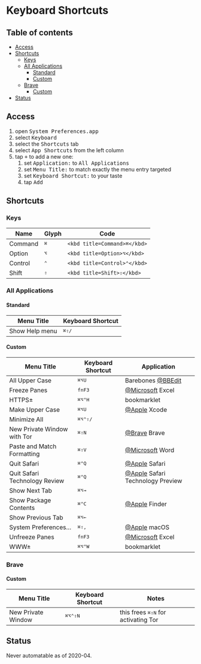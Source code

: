 # Keyboard Shortcuts
<!-- TOC -->
## Table of contents
- [Access](#access)
- [Shortcuts](#shortcuts)
  - [Keys](#keys)
  - [All Applications](#all-applications)
    - [Standard](#standard)
    - [Custom](#custom)
  - [Brave](#brave)
    - [Custom](#custom-1)
- [Status](#status)

## Access
1. open <kbd>System Preferences.app</kbd>
1. select <kbd>Keyboard</kbd>
1. select the <kbd>Shortcuts</kbd> tab
1. select <kbd>App Shortcuts</kbd> from the left column
1. tap <kbd>+</kbd> to add a new one:
    1. set <kbd>Application:</kbd> to <kbd>All Applications</kbd>
    1. set <kbd>Menu Title:</kbd> to match exactly the menu entry targeted
    1. set <kbd>Keyboard Shortcut:</kbd> to your taste
    1. tap <kbd>Add</kbd>

## Shortcuts

### Keys
| Name    | Glyph                      | Code                         |
|---------|----------------------------|------------------------------|
| Command | <kbd title=Command>⌘</kbd> | `<kbd title=Command>⌘</kbd>` |
| Option  | <kbd title=Option>⌥</kbd>  | `<kbd title=Option>⌥</kbd>`  |
| Control | <kbd title=Control>⌃</kbd> | `<kbd title=Control>⌃</kbd>` |
| Shift   | <kbd title=Shift>⇧</kbd>   | `<kbd title=Shift>⇧</kbd>`   |

<!--
<kbd title=Command>⌘</kbd>
<kbd title=Option>⌥</kbd>
<kbd title=Control>⌃</kbd>
<kbd title=Shift>⇧</kbd>
<kbd title=Function>fn</kbd>
<kbd></kbd>
-->
### All Applications

#### Standard
| Menu Title     | Keyboard Shortcut                                              |
|----------------|----------------------------------------------------------------|
| Show Help menu | <kbd title=Command>⌘</kbd><kbd title=Shift>⇧</kbd><kbd>/</kbd> |

#### Custom
| Menu Title                    | Keyboard Shortcut                                                                                                 | Application                                                  |
|-------------------------------|-------------------------------------------------------------------------------------------------------------------|--------------------------------------------------------------|
| All Upper Case                | <kbd title=Command>⌘</kbd><kbd title=Option>⌥</kbd><kbd>U</kbd>                                                   | Barebones [@BBEdit](https://github.com/BBEdit)               |
| Freeze Panes                  | <kbd title=Function>fn</kbd><kbd>F3</kbd>                                                                         | [@Microsoft](https://github.com/microsoft) Excel             |
| HTTPS±                        | <kbd title=Command>⌘</kbd><kbd title=Option>⌥</kbd><kbd title=Control>⌃</kbd><kbd>H</kbd>                         | bookmarklet                                                  |
| Make Upper Case               | <kbd title=Command>⌘</kbd><kbd title=Option>⌥</kbd><kbd>U</kbd>                                                   | [@Apple](https://github.com/apple) Xcode                     |
| Minimize All                  | <kbd title=Command>⌘</kbd><kbd title=Option>⌥</kbd><kbd title=Control>⌃</kbd><kbd title=Shift>⇧</kbd><kbd>/</kbd> |                                                              |
| New Private Window with Tor   | <kbd title=Command>⌘</kbd><kbd title=Shift>⇧</kbd><kbd>N</kbd>                                                    | [@Brave](https://github.com/brave) Brave                     |
| Paste and Match Formatting    | <kbd title=Command>⌘</kbd><kbd title=Shift>⇧</kbd><kbd>V</kbd>                                                    | [@Microsoft](https://github.com/microsoft) Word              |
| Quit Safari                   | <kbd title=Command>⌘</kbd><kbd title=Control>⌃</kbd><kbd>Q</kbd>                                                  | [@Apple](https://github.com/apple) Safari                    |
| Quit Safari Technology Review | <kbd title=Command>⌘</kbd><kbd title=Control>⌃</kbd><kbd>Q</kbd>                                                  | [@Apple](https://github.com/apple) Safari Technology Preview |
| Show Next Tab                 | <kbd title=Command>⌘</kbd><kbd title=Option>⌥</kbd><kbd>→</kbd>                                                   |                                                              |
| Show Package Contents         | <kbd title=Command>⌘</kbd><kbd title=Control>⌃</kbd><kbd>C</kbd>                                                  | [@Apple](https://github.com/apple) Finder                    |
| Show Previous Tab             | <kbd title=Command>⌘</kbd><kbd title=Option>⌥</kbd><kbd>←</kbd>                                                   |                                                              |
| System Preferences…           | <kbd title=Command>⌘</kbd><kbd title=Shift>⇧</kbd><kbd>,</kbd>                                                    | [@Apple](https://github.com/apple) macOS                     |
| Unfreeze Panes                | <kbd title=Function>fn</kbd><kbd>F3</kbd>                                                                         | [@Microsoft](https://github.com/microsoft) Excel             |
| WWW±                          | <kbd title=Command>⌘</kbd><kbd title=Option>⌥</kbd><kbd title=Control>⌃</kbd><kbd>W</kbd>                         | bookmarklet                                                  |

### Brave

#### Custom
| Menu Title         | Keyboard Shortcut                                                                                                 | Notes                                                                                        |
|--------------------|-------------------------------------------------------------------------------------------------------------------|----------------------------------------------------------------------------------------------|
| New Private Window | <kbd title=Command>⌘</kbd><kbd title=Option>⌥</kbd><kbd title=Control>⌃</kbd><kbd title=Shift>⇧</kbd><kbd>N</kbd> | this frees <kbd title=Command>⌘</kbd><kbd title=Shift>⇧</kbd><kbd>N</kbd> for activating Tor |

## Status
Never automatable as of 2020-04<!-- @TODO update -->.
